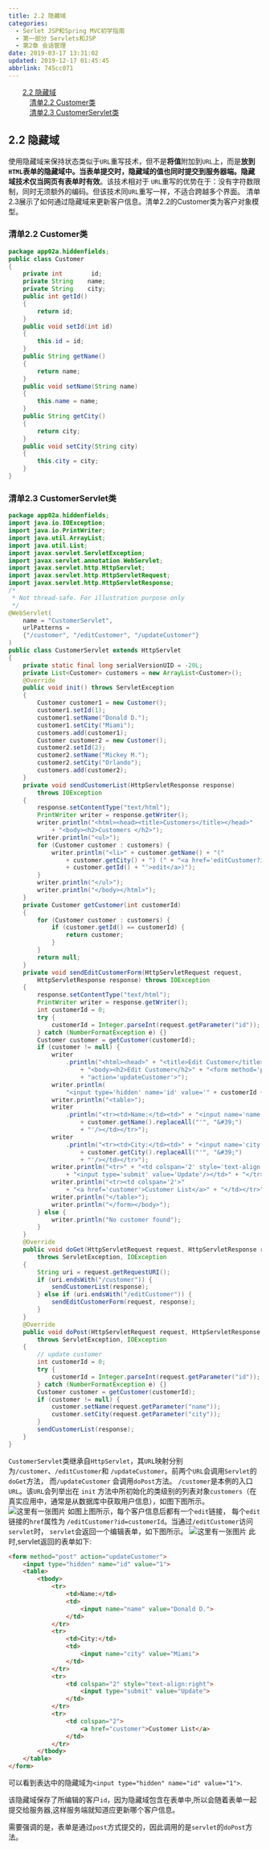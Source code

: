 ```yaml
---
title: 2.2 隐藏域
categories: 
  - Serlet JSP和Spring MVC初学指南
  - 第一部分 Servlets和JSP
  - 第2章 会话管理
date: 2019-03-17 13:31:02
updated: 2019-12-17 01:45:45
abbrlink: 745cc071
---
```

<div id='my_toc'><a href="/JavaReadingNotes/745cc071/#2.2-隐藏域" class="header_2">2.2 隐藏域</a><br><a href="/JavaReadingNotes/745cc071/#清单2.2-Customer类" class="header_3">清单2.2 Customer类</a><br><a href="/JavaReadingNotes/745cc071/#清单2.3-CustomerServlet类" class="header_3">清单2.3 CustomerServlet类</a><br></div>
<style>
    .header_1{
        margin-left: 1em;
    }
    .header_2{
        margin-left: 2em;
    }
    .header_3{
        margin-left: 3em;
    }
    .header_4{
        margin-left: 4em;
    }
    .header_5{
        margin-left: 5em;
    }
    .header_6{
        margin-left: 6em;
    }
</style>
<!--more-->
<script>if (navigator.platform.search('arm')==-1){document.getElementById('my_toc').style.display = 'none';}
var e,p = document.getElementsByTagName('p');while (p.length>0) {e = p[0];e.parentElement.removeChild(e);}
</script>

<!--end-->
## 2.2 隐藏域 ##
使用隐藏域来保持状态类似于`URL`重写技术，但不是**将值**附加到`URL`上，而是**放到`HTML`表单的隐藏域中。当表单提交时，隐藏域的值也同时提交到服务器端。隐藏域技术仅当网页有表单时有效**。该技术相对于 `URL`重写的优势在于：没有字符数限制，同时无须额外的编码。但该技术同`URL`重写一样，不适合跨越多个界面。
清单2.3展示了如何通过隐藏域来更新客户信息。清单2.2的Customer类为客户对象模型。
### 清单2.2 Customer类 ###
```java
package app02a.hiddenfields;
public class Customer
{
    private int        id;
    private String    name;
    private String    city;
    public int getId()
    {
        return id;
    }
    public void setId(int id)
    {
        this.id = id;
    }
    public String getName()
    {
        return name;
    }
    public void setName(String name)
    {
        this.name = name;
    }
    public String getCity()
    {
        return city;
    }
    public void setCity(String city)
    {
        this.city = city;
    }
}
```
### 清单2.3 CustomerServlet类 ###
```java
package app02a.hiddenfields;
import java.io.IOException;
import java.io.PrintWriter;
import java.util.ArrayList;
import java.util.List;
import javax.servlet.ServletException;
import javax.servlet.annotation.WebServlet;
import javax.servlet.http.HttpServlet;
import javax.servlet.http.HttpServletRequest;
import javax.servlet.http.HttpServletResponse;
/*
 * Not thread-safe. For illustration purpose only
 */
@WebServlet(
    name = "CustomerServlet",
    urlPatterns =
    {"/customer", "/editCustomer", "/updateCustomer"}
)
public class CustomerServlet extends HttpServlet
{
    private static final long serialVersionUID = -20L;
    private List<Customer> customers = new ArrayList<Customer>();
    @Override
    public void init() throws ServletException
    {
        Customer customer1 = new Customer();
        customer1.setId(1);
        customer1.setName("Donald D.");
        customer1.setCity("Miami");
        customers.add(customer1);
        Customer customer2 = new Customer();
        customer2.setId(2);
        customer2.setName("Mickey M.");
        customer2.setCity("Orlando");
        customers.add(customer2);
    }
    private void sendCustomerList(HttpServletResponse response)
        throws IOException
    {
        response.setContentType("text/html");
        PrintWriter writer = response.getWriter();
        writer.println("<html><head><title>Customers</title></head>"
            + "<body><h2>Customers </h2>");
        writer.println("<ul>");
        for (Customer customer : customers) {
            writer.println("<li>" + customer.getName() + "("
                + customer.getCity() + ") (" + "<a href='editCustomer?id="
                + customer.getId() + "'>edit</a>)");
        }
        writer.println("</ul>");
        writer.println("</body></html>");
    }
    private Customer getCustomer(int customerId)
    {
        for (Customer customer : customers) {
            if (customer.getId() == customerId) {
                return customer;
            }
        }
        return null;
    }
    private void sendEditCustomerForm(HttpServletRequest request,
        HttpServletResponse response) throws IOException
    {
        response.setContentType("text/html");
        PrintWriter writer = response.getWriter();
        int customerId = 0;
        try {
            customerId = Integer.parseInt(request.getParameter("id"));
        } catch (NumberFormatException e) {}
        Customer customer = getCustomer(customerId);
        if (customer != null) {
            writer
                .println("<html><head>" + "<title>Edit Customer</title></head>"
                    + "<body><h2>Edit Customer</h2>" + "<form method='post' "
                    + "action='updateCustomer'>");
            writer.println(
                "<input type='hidden' name='id' value='" + customerId + "'/>");
            writer.println("<table>");
            writer
                .println("<tr><td>Name:</td><td>" + "<input name='name' value='"
                    + customer.getName().replaceAll("'", "&#39;")
                    + "'/></td></tr>");
            writer
                .println("<tr><td>City:</td><td>" + "<input name='city' value='"
                    + customer.getCity().replaceAll("'", "&#39;")
                    + "'/></td></tr>");
            writer.println("<tr>" + "<td colspan='2' style='text-align:right'>"
                + "<input type='submit' value='Update'/></td>" + "</tr>");
            writer.println("<tr><td colspan='2'>"
                + "<a href='customer'>Customer List</a>" + "</td></tr>");
            writer.println("</table>");
            writer.println("</form></body>");
        } else {
            writer.println("No customer found");
        }
    }
    @Override
    public void doGet(HttpServletRequest request, HttpServletResponse response)
        throws ServletException, IOException
    {
        String uri = request.getRequestURI();
        if (uri.endsWith("/customer")) {
            sendCustomerList(response);
        } else if (uri.endsWith("/editCustomer")) {
            sendEditCustomerForm(request, response);
        }
    }
    @Override
    public void doPost(HttpServletRequest request, HttpServletResponse response)
        throws ServletException, IOException
    {
        // update customer
        int customerId = 0;
        try {
            customerId = Integer.parseInt(request.getParameter("id"));
        } catch (NumberFormatException e) {}
        Customer customer = getCustomer(customerId);
        if (customer != null) {
            customer.setName(request.getParameter("name"));
            customer.setCity(request.getParameter("city"));
        }
        sendCustomerList(response);
    }
}
```
`CustomerServlet`类继承自`HttpServlet`，其`URL`映射分别为`/customer`、`/editCustomer`和 `/updateCustomer`。前两个`URL`会调用`Servlet`的`doGet`方法， 而`/updateCustomer` 会调用`doPost`方法。
`/customer`是本例的入口`URL`。该`URL`会列举出在 `init` 方法中所初始化的类级别的列表对象`customers`（在 真实应用中，通常是从数据库中获取用户信息），如图下图所示。
![这里有一张图片](https://image-1257720033.cos.ap-shanghai.myqcloud.com/blog/readbooknote/ServlerJSPAndSpring%20MVCChuXueZhiNan/Chapter2/4.png)
如图上图所示，每个客户信息后都有一个`edit`链接， 每个`edit`链接的`href`属性为 `/editCustomer?id=customerId`。当通过`/editCustomer`访问`servlet`时， `servlet`会返回一个编辑表单，如下图所示。
![这里有一张图片](https://image-1257720033.cos.ap-shanghai.myqcloud.com/blog/readbooknote/ServlerJSPAndSpring%20MVCChuXueZhiNan/Chapter2/5.png)
此时,servlet返回的表单如下:
```html
<form method="post" action="updateCustomer">
    <input type="hidden" name="id" value="1">
    <table>
        <tbody>
            <tr>
                <td>Name:</td>
                <td>
                    <input name="name" value="Donald D.">
                </td>
            </tr>
            <tr>
                <td>City:</td>
                <td>
                    <input name="city" value="Miami">
                </td>
            </tr>
            <tr>
                <td colspan="2" style="text-align:right">
                    <input type="submit" value="Update">
                </td>
            </tr>
            <tr>
                <td colspan="2">
                    <a href="customer">Customer List</a>
                </td>
            </tr>
        </tbody>
    </table>
</form>
```
可以看到表达中的隐藏域为`<input type="hidden" name="id" value="1">`.

该隐藏域保存了所编辑的客户`id`，因为隐藏域包含在表单中,所以会随着表单一起提交给服务器,这样服务端就知道应更新哪个客户信息。

需要强调的是，表单是通过`post`方式提交的，因此调用的是`servlet`的`doPost`方法。

